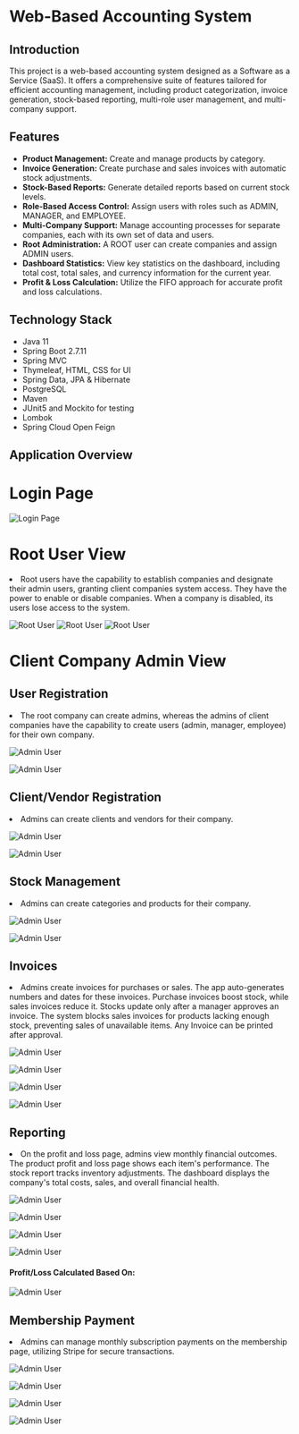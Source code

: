 # Web-Based Accounting System

## Introduction
This project is a web-based accounting system designed as a Software as a Service (SaaS). It offers a comprehensive suite of features tailored for efficient accounting management, including product categorization, invoice generation, stock-based reporting, multi-role user management, and multi-company support.

## Features
- **Product Management:** Create and manage products by category.
- **Invoice Generation:** Create purchase and sales invoices with automatic stock adjustments.
- **Stock-Based Reports:** Generate detailed reports based on current stock levels.
- **Role-Based Access Control:** Assign users with roles such as ADMIN, MANAGER, and EMPLOYEE.
- **Multi-Company Support:** Manage accounting processes for separate companies, each with its own set of data and users.
- **Root Administration:** A ROOT user can create companies and assign ADMIN users.
- **Dashboard Statistics:** View key statistics on the dashboard, including total cost, total sales, and currency information for the current year.
- **Profit & Loss Calculation:** Utilize the FIFO approach for accurate profit and loss calculations.

## Technology Stack
- Java 11
- Spring Boot 2.7.11
- Spring MVC
- Thymeleaf, HTML, CSS for UI
- Spring Data, JPA & Hibernate
- PostgreSQL
- Maven
- JUnit5 and Mockito for testing
- Lombok 
- Spring Cloud Open Feign

## Application Overview

# Login Page
![Login Page](src/main/resources/static/images/app-view/login.png)

# Root User View
<li>
Root users have the capability to establish companies and designate their admin users, granting client companies system access. They have the power to enable or disable companies. When a company is disabled, its users lose access to the system.
</li>

![Root User](src/main/resources/static/images/app-view/root1.png)
![Root User](src/main/resources/static/images/app-view/root2.png)
![Root User](src/main/resources/static/images/app-view/root3.png)

# Client Company Admin View

## User Registration

<li>
The root company can create admins, whereas the admins of client companies have the capability to create users (admin, manager, employee) for their own company.
</li>

![Admin User](src/main/resources/static/images/app-view/user-list.png)


![Admin User](src/main/resources/static/images/app-view/user-create.png)

## Client/Vendor Registration
<li>
Admins can create clients and vendors for their company.
</li>

![Admin User](src/main/resources/static/images/app-view/client-vendor-list.png)

![Admin User](src/main/resources/static/images/app-view/client-vendor-create.png)

## Stock Management
<li>
Admins can create categories and products for their company.
</li>

![Admin User](src/main/resources/static/images/app-view/category-list.png)

![Admin User](src/main/resources/static/images/app-view/product-list.png)

## Invoices
<li>
Admins create invoices for purchases or sales. The app auto-generates numbers and dates for these invoices. Purchase invoices boost stock, while sales invoices reduce it. Stocks update only after a manager approves an invoice. The system blocks sales invoices for products lacking enough stock, preventing sales of unavailable items. Any Invoice can be printed after approval.
</li>

![Admin User](src/main/resources/static/images/app-view/invoice-list.png)

![Admin User](src/main/resources/static/images/app-view/invoice-create.png)

![Admin User](src/main/resources/static/images/app-view/invoice-update.png)

![Admin User](src/main/resources/static/images/app-view/print-invoice.png)

## Reporting
<li>
On the profit and loss page, admins view monthly financial outcomes. The product profit and loss page shows each item's performance. The stock report tracks inventory adjustments. The dashboard displays the company's total costs, sales, and overall financial health.
</li>

![Admin User](src/main/resources/static/images/app-view/monthly-profit-loss.png)

![Admin User](src/main/resources/static/images/app-view/product-specific-profit-loss.png)

![Admin User](src/main/resources/static/images/app-view/stock-report.png)

![Admin User](src/main/resources/static/images/app-view/dashboard.png)

#### Profit/Loss Calculated Based On:

![Admin User](src/main/resources/static/images/app-view/profit-loss-calculation.png)

## Membership Payment

<li>
Admins can manage monthly subscription payments on the membership page, utilizing Stripe for secure transactions.
</li>

![Admin User](src/main/resources/static/images/app-view/payment1.png)

![Admin User](src/main/resources/static/images/app-view/payment2.png)

![Admin User](src/main/resources/static/images/app-view/payment3.png)

![Admin User](src/main/resources/static/images/app-view/payment4.png)